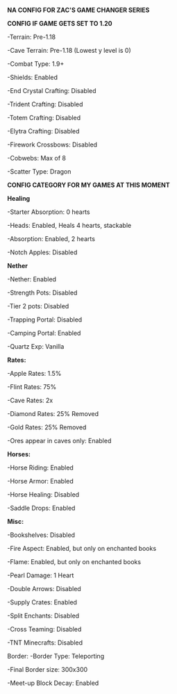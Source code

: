 **NA CONFIG FOR ZAC'S GAME CHANGER SERIES**

**CONFIG IF GAME GETS SET TO 1.20**

-Terrain: Pre-1.18

-Cave Terrain: Pre-1.18 (Lowest y level is 0)

-Combat Type: 1.9+

-Shields: Enabled

-End Crystal Crafting: Disabled

-Trident Crafting: Disabled

-Totem Crafting: Disabled

-Elytra Crafting: Disabled

-Firework Crossbows: Disabled

-Cobwebs: Max of 8

-Scatter Type: Dragon


**CONFIG CATEGORY FOR MY GAMES AT THIS MOMENT**

**Healing**

-Starter Absorption: 0 hearts

-Heads: Enabled, Heals 4 hearts, stackable

-Absorption: Enabled, 2 hearts

-Notch Apples: Disabled

**Nether**

-Nether: Enabled 

-Strength Pots: Disabled

-Tier 2 pots: Disabled

-Trapping Portal: Disabled

-Camping Portal: Enabled

-Quartz Exp: Vanilla

**Rates:**

-Apple Rates: 1.5%

-Flint Rates: 75%

-Cave Rates: 2x

-Diamond Rates: 25% Removed

-Gold Rates: 25% Removed

-Ores appear in caves only: Enabled

**Horses:** 

-Horse Riding: Enabled

-Horse Armor: Enabled

-Horse Healing: Disabled

-Saddle Drops: Enabled

**Misc:** 

-Bookshelves: Disabled

-Fire Aspect: Enabled, but only on enchanted books

-Flame: Enabled, but only on enchanted books

-Pearl Damage: 1 Heart

-Double Arrows: Disabled

-Supply Crates: Enabled

-Split Enchants: Disabled

-Cross Teaming: Disabled

-TNT Minecrafts: Disabled

Border: 
-Border Type: Teleporting

-Final Border size: 300x300

-Meet-up Block Decay: Enabled

